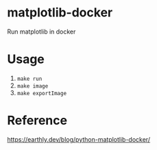 # matplotlib-docker
Run matplotlib in docker

# Usage
1. `make run`
2. `make image`
3. `make exportImage`

# Reference 
https://earthly.dev/blog/python-matplotlib-docker/
